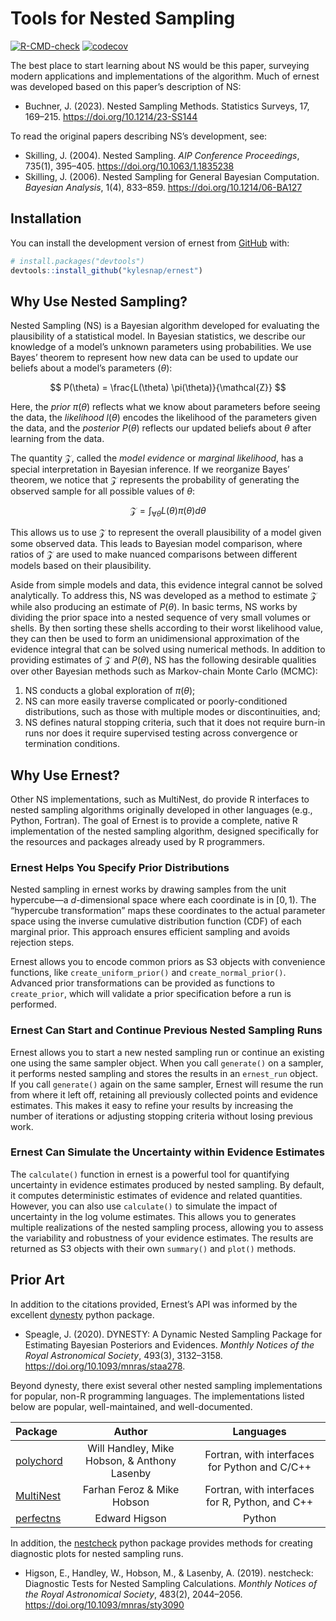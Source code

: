 
<!-- README.md is generated from README.Rmd. Please edit that file -->

# Tools for Nested Sampling

<!-- badges: start -->

[![R-CMD-check](https://github.com/kylesnap/ernest/actions/workflows/R-CMD-check.yaml/badge.svg)](https://github.com/kylesnap/ernest/actions/workflows/R-CMD-check.yaml)
[![codecov](https://codecov.io/gh/kylesnap/ernest/branch/ropensci_submission/graph/badge.svg?token=6HL8L046Y7)](https://codecov.io/gh/kylesnap/ernest)
<!-- badges: end -->

The best place to start learning about NS would be this paper, surveying
modern applications and implementations of the algorithm. Much of ernest
was developed based on this paper’s description of NS:

- Buchner, J. (2023). Nested Sampling Methods. Statistics Surveys, 17,
  169–215. <https://doi.org/10.1214/23-SS144>

To read the original papers describing NS’s development, see:

- Skilling, J. (2004). Nested Sampling. *AIP Conference Proceedings*,
  735(1), 395–405. <https://doi.org/10.1063/1.1835238>
- Skilling, J. (2006). Nested Sampling for General Bayesian Computation.
  *Bayesian Analysis*, 1(4), 833–859. <https://doi.org/10.1214/06-BA127>

## Installation

You can install the development version of ernest from
[GitHub](https://github.com/) with:

``` r
# install.packages("devtools")
devtools::install_github("kylesnap/ernest")
```

## Why Use Nested Sampling?

Nested Sampling (NS) is a Bayesian algorithm developed for evaluating
the plausibility of a statistical model. In Bayesian statistics, we
describe our knowledge of a model’s unknown parameters using
probabilities. We use Bayes’ theorem to represent how new data can be
used to update our beliefs about a model’s parameters ($`\theta`$):
``` math

P(\theta) = \frac{L(\theta) \pi(\theta)}{\mathcal{Z}} 
```
Here, the *prior* $`\pi(\theta)`$ reflects what we know about parameters
before seeing the data, the *likelihood* $`l(\theta)`$ encodes the
likelihood of the parameters given the data, and the *posterior*
$`P(\theta)`$ reflects our updated beliefs about $`\theta`$ after
learning from the data.

The quantity $`\mathcal{Z}`$, called the *model evidence* or *marginal
likelihood*, has a special interpretation in Bayesian inference. If we
reorganize Bayes’ theorem, we notice that $`\mathcal{Z}`$ represents the
probability of generating the observed sample for all possible values of
$`\theta`$:
``` math

\mathcal{Z} = \int_{\forall \theta} L(\theta) \pi(\theta) d\theta
```
This allows us to use $`\mathcal{Z}`$ to represent the overall
plausibility of a model given some observed data. This leads to Bayesian
model comparison, where ratios of $`\mathcal{Z}`$ are used to make
nuanced comparisons between different models based on their
plausibility.

Aside from simple models and data, this evidence integral cannot be
solved analytically. To address this, NS was developed as a method to
estimate $`\mathcal{Z}`$ while also producing an estimate of
$`P(\theta)`$. In basic terms, NS works by dividing the prior space into
a nested sequence of very small volumes or shells. By then sorting these
shells according to their worst likelihood value, they can then be used
to form an unidimensional approximation of the evidence integral that
can be solved using numerical methods. In addition to providing
estimates of $`\mathcal{Z}`$ and $`P(\theta)`$, NS has the following
desirable qualities over other Bayesian methods such as Markov-chain
Monte Carlo (MCMC):

1.  NS conducts a global exploration of $`\pi(\theta)`$;
2.  NS can more easily traverse complicated or poorly-conditioned
    distributions, such as those with multiple modes or discontinuities,
    and;
3.  NS defines natural stopping criteria, such that it does not require
    burn-in runs nor does it require supervised testing across
    convergence or termination conditions.

## Why Use Ernest?

Other NS implementations, such as MultiNest, do provide R interfaces to
nested sampling algorithms originally developed in other languages
(e.g., Python, Fortran). The goal of Ernest is to provide a complete,
native R implementation of the nested sampling algorithm, designed
specifically for the resources and packages already used by R
programmers.

### Ernest Helps You Specify Prior Distributions

Nested sampling in ernest works by drawing samples from the unit
hypercube—a $`d`$-dimensional space where each coordinate is in
$`[0, 1)`$. The “hypercube transformation” maps these coordinates to the
actual parameter space using the inverse cumulative distribution
function (CDF) of each marginal prior. This approach ensures efficient
sampling and avoids rejection steps.

Ernest allows you to encode common priors as S3 objects with convenience
functions, like `create_uniform_prior()` and `create_normal_prior()`.
Advanced prior transformations can be provided as functions to
`create_prior`, which will validate a prior specification before a run
is performed.

### Ernest Can Start and Continue Previous Nested Sampling Runs

Ernest allows you to start a new nested sampling run or continue an
existing one using the same sampler object. When you call `generate()`
on a sampler, it performs nested sampling and stores the results in an
`ernest_run` object. If you call `generate()` again on the same sampler,
Ernest will resume the run from where it left off, retaining all
previously collected points and evidence estimates. This makes it easy
to refine your results by increasing the number of iterations or
adjusting stopping criteria without losing previous work.

### Ernest Can Simulate the Uncertainty within Evidence Estimates

The `calculate()` function in ernest is a powerful tool for quantifying
uncertainty in evidence estimates produced by nested sampling. By
default, it computes deterministic estimates of evidence and related
quantities. However, you can also use `calculate()` to simulate the
impact of uncertainty in the log volume estimates. This allows you to
generates multiple realizations of the nested sampling process, allowing
you to assess the variability and robustness of your evidence estimates.
The results are returned as S3 objects with their own `summary()` and
`plot()` methods.

## Prior Art

In addition to the citations provided, Ernest’s API was informed by the
excellent [dynesty](https://dynesty.readthedocs.io/en/v2.1.5/index.html)
python package.

- Speagle, J. (2020). DYNESTY: A Dynamic Nested Sampling Package for
  Estimating Bayesian Posteriors and Evidences. *Monthly Notices of the
  Royal Astronomical Society*, 493(3), 3132–3158.
  <https://doi.org/10.1093/mnras/staa278>.

Beyond dynesty, there exist several other nested sampling
implementations for popular, non-R programming languages. The
implementations listed below are popular, well-maintained, and
well-documented.

| Package | Author | Languages |
|:---|:--:|:--:|
| [polychord](https://github.com/PolyChord/PolyChordLite) | Will Handley, Mike Hobson, & Anthony Lasenby | Fortran, with interfaces for Python and C/C++ |
| [MultiNest](https://github.com/JohannesBuchner/MultiNest) | Farhan Feroz & Mike Hobson | Fortran, with interfaces for R, Python, and C++ |
| [perfectns](https://github.com/ejhigson/perfectns) | Edward Higson | Python |

In addition, the
[nestcheck](https://nestcheck.readthedocs.io/en/latest/) python package
provides methods for creating diagnostic plots for nested sampling runs.

- Higson, E., Handley, W., Hobson, M., & Lasenby, A. (2019). nestcheck:
  Diagnostic Tests for Nested Sampling Calculations. *Monthly Notices of
  the Royal Astronomical Society*, 483(2), 2044–2056.
  <https://doi.org/10.1093/mnras/sty3090>
